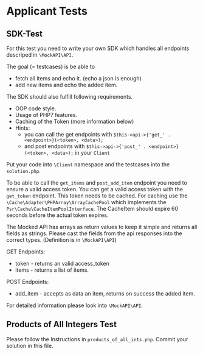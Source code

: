# Applicant Tests

## SDK-Test

For this test you need to write your own SDK which handles all endpoints descriped in `\MockAPI\API`.

The goal (= testcases) is be able to
  * fetch all items and echo it. (echo a json is enough)
  * add new items and echo the added item.
  
 The SDK should also fulfill following requirements.
 
 * OOP code style.
 * Usage of PHP7 features.
 * Caching of the Token (more information below)
 * Hints: 
    * you can call the get endpoints with `$this->api->{'get_' . <endpoint>}(<token>, <data>);`
    * and post endpoints with `$this->api->{'post_' . <endpoint>}(<token>, <data>);` in your `Client`

Put your code into `\Client` namespace and the testcases into the `solution.php`.

To be able to call the `get_items` and `post_add_item` endpoint you need to ensure a valid access token.
You can get a valid access token with the `get_token` endpoint.
This token needs to be cached. For caching use the `\Cache\Adapter\PHPArray\ArrayCachePool` which implements the `Psr\Cache\CacheItemPoolInterface`.
The CacheItem should expire 60 seconds before the actual token expires.

The Mocked API has arrays as return values to keep it simple and returns all fields as strings.
Please cast the fields from the api responses into the correct types. (Definition is in `\MockAPI\API`)

GET Endpoints:
  * token - returns an valid access_token
  * items - returns a list of items.
  
POST Endpoints:
  * add_item - accepts as data an item, returns on success the added item.
  
 For detailed information please look into `\MockAPI\API`.
 
 ## Products of All Integers Test
 
 Please follow the Instructions in `products_of_all_ints.php`.
 Commit your solution in this file.